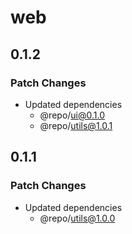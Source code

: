 # web

## 0.1.2

### Patch Changes

- Updated dependencies
  - @repo/ui@0.1.0
  - @repo/utils@1.0.1

## 0.1.1

### Patch Changes

- Updated dependencies
  - @repo/utils@1.0.0
